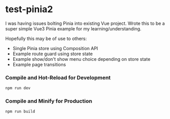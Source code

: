 # test-pinia2

I was having issues bolting Pinia into existing Vue project. Wrote this to be a super simple Vue3 Pinia example for my learning/understanding.

Hopefully this may be of use to others:

- Single Pinia store using Composition API
- Example route guard using store state
- Example show/don't show menu choice depending on store state
- Example page transitions

### Compile and Hot-Reload for Development

```sh
npm run dev
```

### Compile and Minify for Production

```sh
npm run build
```

